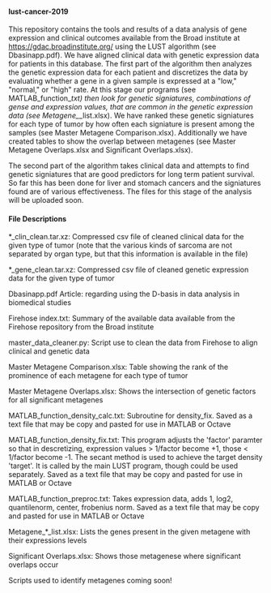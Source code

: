 #### lust-cancer-2019 ####
This repository contains the tools and results of a data analysis of gene expression and clinical outcomes available from the Broad institute at https://gdac.broadinstitute.org/ using the LUST algorithm (see Dbasinapp.pdf). We have aligned clinical data with genetic expression data for patients in this database. The first part of the algorithm then analyzes the genetic expression data for each patient and discretizes the data by evaluating whether a gene in a given sample is expressed at a "low," "normal," or "high" rate. At this stage our programs (see MATLAB_function_*txt) then look for genetic signiatures, combinations of gense and expression values, that are common in the genetic expression data (see Metagene_*_list.xlsx). We have ranked these genetic signiatures for each type of tumor by how often each signiature is present among the samples (see Master Metagene Comparison.xlsx). Additionally we have created tables to show the overlap between metagenes (see Master Metagene Overlaps.xlsx and Significant Overlaps.xlsx).

The second part of the algorithm takes clinical data and attempts to find genetic signiatures that are good predictors for long term patient survival. So far this has been done for liver and stomach cancers and the signiatures found are of various effectiveness. The files for this stage of the analysis will be uploaded soon.


#### File Descriptions ####

*_clin_clean.tar.xz: Compressed csv file of cleaned clinical data for the given type of tumor (note that the various kinds of sarcoma are not separated by organ type, but that this information is available in the file)

*_gene_clean.tar.xz: Compressed csv file of cleaned genetic expression data for the given type of tumor

Dbasinapp.pdf Article: regarding using the D-basis in data analysis in biomedical studies

Firehose index.txt: Summary of the available data available from the Firehose repository from the Broad institute

master_data_cleaner.py: Script use to clean the data from Firehose to align clinical and genetic data

Master Metagene Comparison.xlsx: Table showing the rank of the prominence of each metagene for each type of tumor

Master Metagene Overlaps.xlsx: Shows the intersection of genetic factors for all significant metagenes

MATLAB_function_density_calc.txt: Subroutine for density_fix. Saved as a text file that may be copy and pasted for use in MATLAB or Octave

MATLAB_function_density_fix.txt: This program adjusts the 'factor' paramter so that in descretizing, expression values > 1/factor become +1, those < 1/factor become -1. The secant method is used to achieve the target density 'target'. It is called by the main LUST program, though could be used separately. Saved as a text file that may be copy and pasted for use in MATLAB or Octave

MATLAB_function_preproc.txt: Takes expression data, adds 1, log2, quantilenorm, center, frobenius norm. Saved as a text file that may be copy and pasted for use in MATLAB or Octave

Metagene_*_list.xlsx: Lists the genes present in the given metagene with their expressions levels

Significant Overlaps.xlsx: Shows those metagenese where significant overlaps occur

Scripts used to identify metagenes coming soon!
